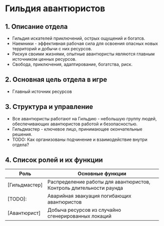 # Гильдия авантюристов

## 1. Описание отдела
- Гильдия искателей приключений, острых ощущений и богатсв.
- Наемники - эффективная рабочая сила для освоения опасных новых территорий и добычи с них ресурсов.
- Рискуя своими жизнями, опытные авантюристы являются главным источником ценных ресурсов.
- Свобода, приключения, адаптирование, богатства, риск.

## 2. Основная цель отдела в игре
- Главный источник ресурсов

## 3. Структура и управление
- Все авантюристы работают на Гильдию - небольшую группу людей, обеспечивающих авантюристов работой и безопасностью.
- Гильдмастер - ключевое лицо, принимающее окончательные решения.
- TODO: Как организованы подчинение и взаимодействие внутри отдела?

## 4. Список ролей и их функции
| Роль | Основные функции |
|------|----------------|
| [Гильдмастер] | Распределение работы для авантюристов, Контроль длительности раунда |	
| [TODO]: | Аварийная эвакуация погибающих авантюристов |
| [Авантюрист] | Добыча ресурсов из случайно сгенерированных локаций |
